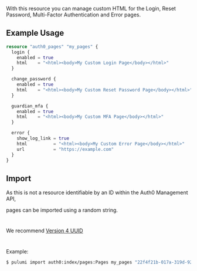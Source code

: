 With this resource you can manage custom HTML for the Login, Reset Password, Multi-Factor Authentication and Error pages.

## Example Usage

```terraform
resource "auth0_pages" "my_pages" {
  login {
    enabled = true
    html    = "<html><body>My Custom Login Page</body></html>"
  }

  change_password {
    enabled = true
    html    = "<html><body>My Custom Reset Password Page</body></html>"
  }

  guardian_mfa {
    enabled = true
    html    = "<html><body>My Custom MFA Page</body></html>"
  }

  error {
    show_log_link = true
    html          = "<html><body>My Custom Error Page</body></html>"
    url           = "https://example.com"
  }
}
```

## Import

As this is not a resource identifiable by an ID within the Auth0 Management API,

pages can be imported using a random string.

#

We recommend [Version 4 UUID](https://www.uuidgenerator.net/version4)

#

Example:

```sh
$ pulumi import auth0:index/pages:Pages my_pages "22f4f21b-017a-319d-92e7-2291c1ca36c4"
```

